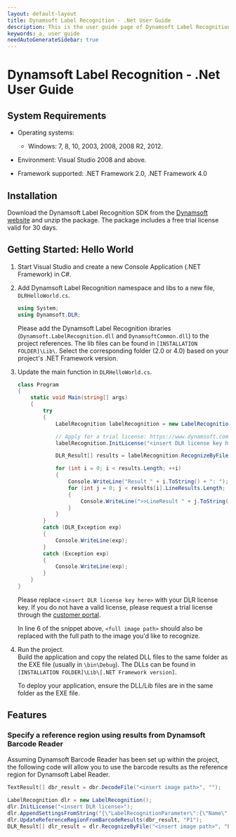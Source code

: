 ```yaml
---
layout: default-layout
title: Dynamsoft Label Recognition - .Net User Guide
description: This is the user guide page of Dynamsoft Label Recognition for .Net Language.
keywords: a, user guide
needAutoGenerateSidebar: true
---
```


# Dynamsoft Label Recognition - .Net User Guide

## System Requirements

- Operating systems:
   - Windows: 7, 8, 10, 2003, 2008, 2008 R2, 2012.

- Environment: Visual Studio 2008 and above.

- Framework supported: .NET Framework 2.0, .NET Framework 4.0

## Installation

Download the Dynamsoft Label Recognition SDK from the [Dynamsoft website](https://www.dynamsoft.com/label-recognition/downloads) and unzip the package. The package includes a free trial license valid for 30 days.

## Getting Started: Hello World

1. Start Visual Studio and create a new Console Application (.NET Framework) in C#. 
   
2. Add Dynamsoft Label Recognition namespace and libs to a new file, `DLRHelloWorld.cs`.  

    ```cs
    using System;
    using Dynamsoft.DLR;
    ```

    Please add the Dynamsoft Label Recognition ibraries (`Dynamsoft.LabelRecognition.dll` and `DynamsoftCommon.dll`) to the project references. The lib files can be found in `[INSTALLATION FOLDER]\Lib\`. Select the corresponding folder (2.0 or 4.0) based on your project's .NET Framework version.

3. Update the main function in `DLRHelloWorld.cs`. 

    ```cs
    class Program
    {
        static void Main(string[] args)
        {
            try
            {
                LabelRecognition labelRecognition = new LabelRecognition();

                // Apply for a trial license: https://www.dynamsoft.com/customer/license/trialLicense
                labelRecognition.InitLicense("<insert DLR license key here>");

                DLR_Result[] results = labelRecognition.RecognizeByFile("<full image path>", "");

                for (int i = 0; i < results.Length; ++i)
                {
                    Console.WriteLine("Result " + i.ToString() + ": ");
                    for (int j = 0; j < results[i].LineResults.Length; ++j)
                    {
                        Console.WriteLine(">>LineResult " + j.ToString() + ": " + results[i].LineResults[j].Text);
                    }
                }
            }
            catch (DLR_Exception exp)
            {
                Console.WriteLine(exp);
            }
            catch (Exception exp)
            {
                Console.WriteLine(exp);
            }
        }
    }
    ```
    Please replace `<insert DLR license key here>` with your DLR license key. If you do not have a valid license, please request a trial license through the [customer portal](https://www.dynamsoft.com/customer/license/trialLicense). 

    In line 6 of the snippet above, `<full image path>` should also be replaced with the full path to the image you'd like to recognize.

4. Run the project.   
   Build the application and copy the related DLL files to the same folder as the EXE file (usually in `\bin\Debug`). The DLLs can be found in `[INSTALLATION FOLDER]\Lib\[.NET Framework version]`.

    To deploy your application, ensure the DLL/Lib files are in the same folder as the EXE file. 

## Features

### Specify a reference region using results from Dynamsoft Barcode Reader

Assuming Dynamsoft Barcode Reader has been set up within the project, the following code will allow you to use the barcode results as the reference region for Dynamsoft Label Reader. 

```cs
TextResult[] dbr_result = dbr.DecodeFile("<insert image path>", "");
             
LabelRecognition dlr = new LabelRecognition();
dlr.InitLicense("<insert DLR license>");
dlr.AppendSettingsFromString("{\"LabelRecognitionParameter\":{\"Name\":\"P1\", \"RegionPredetectionModes\":[{\"Mode\":\"DLR_RPM_GENERAL_HSV_CONTRAST\"}], \"ReferenceRegionNameArray\": [\"R1\"]},\"ReferenceRegion\":{\"Name\":\"R1\",\"Localization\":{\"SourceType\":\"DLR_LST_BARCODE\"},\"TextAreaNameArray\":[\"T1\"]},\"TextArea\":{\"Name\":\"T1\",\"CharacterModelName\":\"Number\"}}");
dlr.UpdateReferenceRegionFromBarcodeResults(dbr_result, "P1");
DLR_Result[] dlr_result = dlr.RecognizeByFile("<insert image path>", "P1");
```

